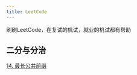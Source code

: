 ```yaml
---
title: LeetCode
---
```

刷刷LeetCode，在复试的机试，就业的机试都有帮助



## 二分与分治

[14. 最长公共前缀](/docs/LeetCode/14.md)

